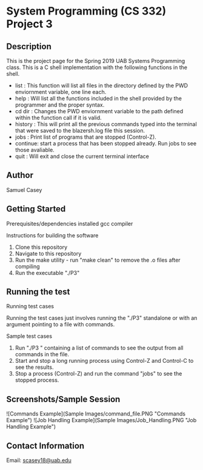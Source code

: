 # System Programming (CS 332) Project 3

## Description
This is the project page for the Spring 2019 UAB Systems Programming class.
This is a C shell implementation with the following functions in the shell.
- list    : This function will list all files in the directory defined by the PWD enviornment variable, one line each.
- help    : Will list all the functions included in the shell provided by the programmer and the proper syntax.
- cd dir  : Changes the PWD enviornment variable to the path defined within the function call if it is valid. 
- history : This will print all the previous commands typed into the terminal that were saved to the blazersh.log file this session.
- jobs    : Print list of programs that are stopped (Control-Z).
- continue: start a process that has been stopped already. Run jobs to see those avaliable.
- quit    : Will exit and close the current terminal interface

## Author
Samuel Casey

## Getting Started

Prerequisites/dependencies
installed gcc compiler 

Instructions for building the software
1. Clone this repository
2. Navigate to this repository 
3. Run the make utility - run "make clean" to remove the .o files after compiling
4. Run the executable "./P3"

## Running the test

Running test cases

Running the test cases just involves running the "./P3" standalone or with an argument pointing to a file with commands.

Sample test cases

1. Run "./P3 <file>" containing a list of commands to see the output from all commands in the file.
2. Start and stop a long running process using Control-Z and Control-C to see the results.
3. Stop a process (Control-Z) and run the command "jobs" to see the stopped process. 

## Screenshots/Sample Session

![Commands Example](Sample Images/command_file.PNG "Commands Example")
![Job Handling Example](Sample Images/Job_Handling.PNG "Job Handling Example")

## Contact Information
Email: scasey18@uab.edu